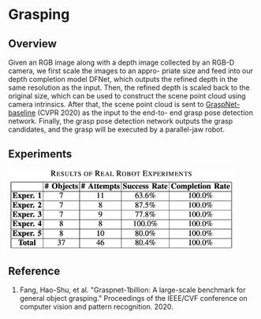 # Grasping

## Overview

Given an RGB image along with a depth image collected by an RGB-D camera, we first scale the images to an appro- priate size and feed into our depth completion model DFNet, which outputs the refined depth in the same resolution as the input. Then, the refined depth is scaled back to the original size, which can be used to construct the scene point cloud using camera intrinsics. After that, the scene point cloud is sent to [GraspNet-baseline](https://github.com/graspnet/graspnet-baseline) (CVPR 2020) as the input to the end-to- end grasp pose detection network. Finally, the grasp pose detection network outputs the grasp candidates, and the grasp will be executed by a parallel-jaw robot.

## Experiments

<img align="middle" src='../imgs/exper3.png' width=460px>

## Reference

1. Fang, Hao-Shu, et al. "Graspnet-1billion: A large-scale benchmark for general object grasping." Proceedings of the IEEE/CVF conference on computer vision and pattern recognition. 2020.
